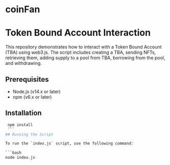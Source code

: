 # coinFan
# Token Bound Account Interaction

This repository demonstrates how to interact with a Token Bound Account (TBA) using web3.js. The script includes creating a TBA, sending NFTs, retrieving them, adding supply to a pool from TBA, borrowing from the pool, and withdrawing.

## Prerequisites

- Node.js (v14.x or later)
- npm (v6.x or later)

## Installation
   ```bash
    npm install
    ```
## Running the Script

To run the `index.js` script, use the following command:

```bash
node index.js
